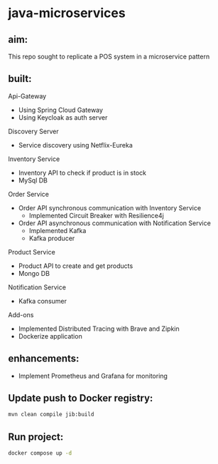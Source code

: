 # java-microservices

## aim:
This repo sought to replicate a POS system in a microservice pattern

## built:
Api-Gateway
  - Using Spring Cloud Gateway
  - Using Keycloak as auth server

Discovery Server
  - Service discovery using Netflix-Eureka

Inventory Service
  - Inventory API to check if product is in stock
  - MySql DB

Order Service
  - Order API synchronous communication with Inventory Service 
    - Implemented Circuit Breaker with Resilience4j
  - Order API asynchronous communication with Notification Service
    - Implemented Kafka 
    - Kafka producer

Product Service
  - Product API to create and get products
  - Mongo DB

Notification Service
  - Kafka consumer
  
Add-ons
  - Implemented Distributed Tracing with Brave and Zipkin
  - Dockerize application

## enhancements:
- Implement Prometheus and Grafana for monitoring

## Update push to Docker registry:
```bash
mvn clean compile jib:build
```

## Run project:
```bash
docker compose up -d
```
